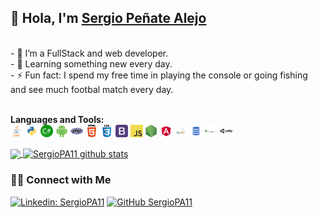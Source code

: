 ## 👋 Hola, I'm [Sergio Peñate Alejo](https://github.com/SergioPA11) 
<br />
- 🔭 I’m a FullStack and web developer.
<br/>
- 🌱 Learning something new every day.
<br/>
- ⚡ Fun fact: I spend my free time in playing the console or going fishing and see much footbal match every day.
<br/>
<br/>

**Languages and Tools:**  
<code><img height="20" src="https://raw.githubusercontent.com/github/explore/80688e429a7d4ef2fca1e82350fe8e3517d3494d/topics/java/java.png"></code>
<code><img height="20" src="https://raw.githubusercontent.com/github/explore/80688e429a7d4ef2fca1e82350fe8e3517d3494d/topics/python/python.png"></code>
<code><img height="20" src="https://raw.githubusercontent.com/github/explore/80688e429a7d4ef2fca1e82350fe8e3517d3494d/topics/csharp/csharp.png"></code>
<code><img height="20" src="https://raw.githubusercontent.com/github/explore/80688e429a7d4ef2fca1e82350fe8e3517d3494d/topics/android/android.png"></code>
<code><img height="20" src="https://raw.githubusercontent.com/github/explore/80688e429a7d4ef2fca1e82350fe8e3517d3494d/topics/php/php.png"></code>
<code><img height="20" src="https://raw.githubusercontent.com/github/explore/80688e429a7d4ef2fca1e82350fe8e3517d3494d/topics/html/html.png"></code>
<code><img height="20" src="https://raw.githubusercontent.com/github/explore/80688e429a7d4ef2fca1e82350fe8e3517d3494d/topics/css/css.png"></code>
<code><img height="20" src="https://raw.githubusercontent.com/github/explore/80688e429a7d4ef2fca1e82350fe8e3517d3494d/topics/bootstrap/bootstrap.png"></code>
<code><img height="20" src="https://raw.githubusercontent.com/github/explore/80688e429a7d4ef2fca1e82350fe8e3517d3494d/topics/javascript/javascript.png"></code>
<code><img height="20" src="https://raw.githubusercontent.com/github/explore/80688e429a7d4ef2fca1e82350fe8e3517d3494d/topics/nodejs/nodejs.png"></code> 
<code><img height="20" src="https://raw.githubusercontent.com/github/explore/80688e429a7d4ef2fca1e82350fe8e3517d3494d/topics/angular/angular.png"></code>
<code><img height="20" src="https://raw.githubusercontent.com/github/explore/80688e429a7d4ef2fca1e82350fe8e3517d3494d/topics/mysql/mysql.png"></code>
<code><img height="20" src="https://raw.githubusercontent.com/github/explore/80688e429a7d4ef2fca1e82350fe8e3517d3494d/topics/sql/sql.png"></code>
<code><img height="20" src="https://raw.githubusercontent.com/github/explore/80688e429a7d4ef2fca1e82350fe8e3517d3494d/topics/mongodb/mongodb.png"></code>
<code><img height="20" src="https://raw.githubusercontent.com/github/explore/80688e429a7d4ef2fca1e82350fe8e3517d3494d/topics/unity/unity.png"></code>

<a href="https://github.com/SergioPA11">
  <img align="center" src="https://github-readme-stats.vercel.app/api/top-langs/?username=SergioPA11&theme=light&hide_langs_below=1" />
</a>

<a href="https://github.com/SergioPA11">
 <img align="center" src="https://github-readme-stats.vercel.app/api?username=SergioPA11&show_icons=true&theme=light&line_height=27" alt="SergioPA11 github stats"/>
</a>


<h3> 🤝🏻 Connect with Me </h3>

[![Linkedin: SergioPA11](https://img.shields.io/badge/-Sergio%20Pe%C3%B1ate%20Alejo-blue?style=flat-square&logo=Linkedin&logoColor=white&link=https://www.linkedin.com/in/sergio-pe%C3%B1ate-alejo-482116211/)](https://www.linkedin.com/in/sergio-pe%C3%B1ate-alejo-482116211/)
[![GitHub SergioPA11](https://img.shields.io/github/followers/SergioPA11?label=follow&style=social)](https://github.com/SergioPA11)



